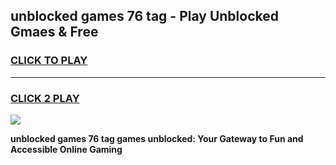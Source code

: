 
## unblocked games 76 tag - Play Unblocked Gmaes & Free
<h3>
<a href="https://premium.freeplayer.one?title=unblocked_games_76_tag&ref=19F">CLICK TO PLAY</a></h3>
<hr>

<h3>
<a href="https://premium.freeplayer.one?title=unblocked_games_76_tag&ref=19F">CLICK 2 PLAY</a>
  
</h3>

<a href="https://premium.freeplayer.one?title=unblocked_games_76_tag&ref=19F/"><img src="https://clearcache.store/games.png"></a>


**unblocked games 76 tag games unblocked: Your Gateway to Fun and Accessible Online Gaming**
